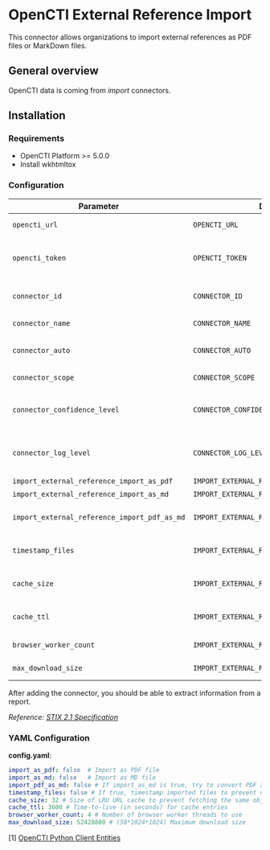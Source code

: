 # OpenCTI External Reference Import

This connector allows organizations to import external references as PDF files or MarkDown files.

## General overview

OpenCTI data is coming from *import* connectors.

## Installation

### Requirements

- OpenCTI Platform >= 5.0.0
- Install wkhtmltox

### Configuration

| Parameter                                    | Docker envvar                                     | Mandatory | Description                                                                              |
|----------------------------------------------|---------------------------------------------------|-----------|------------------------------------------------------------------------------------------|
| `opencti_url`                                | `OPENCTI_URL`                                     | Yes       | The URL of the OpenCTI platform.                                                         |
| `opencti_token`                              | `OPENCTI_TOKEN`                                   | Yes       | The default admin token configured in the OpenCTI platform parameters file.              |
| `connector_id`                               | `CONNECTOR_ID`                                    | Yes       | A valid arbitrary `UUIDv4` that must be unique for this connector.                       |
| `connector_name`                             | `CONNECTOR_NAME`                                  | Yes       | Option `ImportExternalReference`                                                         |
| `connector_auto`                             | `CONNECTOR_AUTO`                                  | Yes       | `false` Enable/disable auto-import of external references                                |
| `connector_scope`                            | `CONNECTOR_SCOPE`                                 | Yes       | Supported file types: `'External-Reference'`                                             |
| `connector_confidence_level`                 | `CONNECTOR_CONFIDENCE_LEVEL`                      | Yes       | The default confidence level for created sightings (a number between 1 and 100).         |
| `connector_log_level`                        | `CONNECTOR_LOG_LEVEL`                             | Yes       | Connector logging verbosity, could be `debug`, `info`, `warn` or `error` (less verbose). |
| `import_external_reference_import_as_pdf`    | `IMPORT_EXTERNAL_REFERENCE_IMPORT_AS_PDF`         | Yes       | Import as PDF file                                                                       |
| `import_external_reference_import_as_md`     | `IMPORT_EXTERNAL_REFERENCE_IMPORT_AS_MD`          | Yes       | Import as MD file                                                                        |
| `import_external_reference_import_pdf_as_md` | `IMPORT_EXTERNAL_REFERENCE_IMPORT_PDF_AS_MD`      | Yes       | If import_as_md is true, try to convert PDF as Markdown                                  |
| `timestamp_files`                            | `IMPORT_EXTERNAL_REFERENCE_TIMESTAMP_FILES`       | No        | If true, timestamp imported files to prevent overwriting versions                        |
| `cache_size`                                 | `IMPORT_EXTERNAL_REFERENCE_CACHE_SIZE`            | No        | Size of LRU URL cache to prevent fetching the same object repeatedly                     |
| `cache_ttl`                                  | `IMPORT_EXTERNAL_REFERENCE_CACHE_TTL`             | No        | Time-to-live (in seconds) for cache entries                                              |
| `browser_worker_count`                       | `IMPORT_EXTERNAL_REFERENCE_BROWSER_WORKER_COUNT`  | No        | Number of browser worker threads to use                                                  |
| `max_download_size`                          | `IMPORT_EXTERNAL_REFERENCE_MAX_DOWNLOAD_SIZE`     | No        | (50*1024*1024) Maximum download size                                                     |

After adding the connector, you should be able to extract information from a report.

*Reference: [STIX 2.1 Specification](https://docs.oasis-open.org/cti/stix/v2.1/cs01/stix-v2.1-cs01.html)*

### YAML Configuration

**config.yaml**:

```yaml
import_as_pdf: false  # Import as PDF file
import_as_md: false   # Import as MD file
import_pdf_as_md: false # If import_as_md is true, try to convert PDF as Markdown
timestamp_files: false # If true, timestamp imported files to prevent overwriting versions
cache_size: 32 # Size of LRU URL cache to prevent fetching the same object repeatedly
cache_ttl: 3600 # Time-to-live (in seconds) for cache entries
browser_worker_count: 4 # Number of browser worker threads to use
max_download_size: 52428800 # (50*1024*1024) Maximum download size
```

[1] [OpenCTI Python Client Entities](https://github.com/OpenCTI-Platform/client-python/tree/master/pycti/entities)
